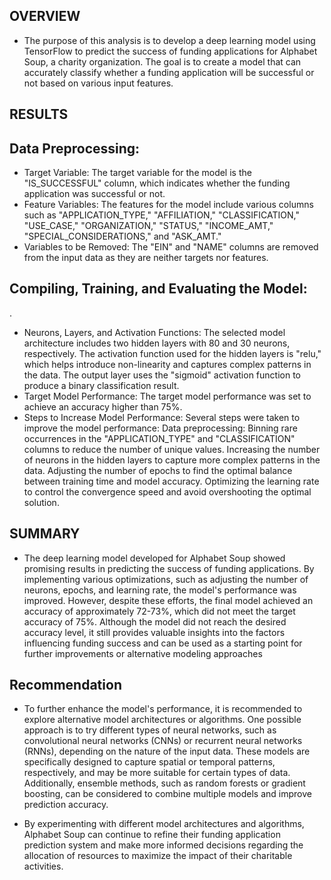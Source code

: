 ## OVERVIEW

* The purpose of this analysis is to develop a deep learning model using TensorFlow to predict the success of funding applications for Alphabet Soup, a charity organization. The goal is to create a model that can accurately classify whether a funding application will be successful or not based on various input features.

## RESULTS

 ## Data Preprocessing:

* Target Variable: The target variable for the model is the "IS_SUCCESSFUL" column, which indicates whether the funding application was successful or not.
* Feature Variables: The features for the model include various columns such as "APPLICATION_TYPE," "AFFILIATION," "CLASSIFICATION," "USE_CASE," "ORGANIZATION," "STATUS," "INCOME_AMT," "SPECIAL_CONSIDERATIONS," and "ASK_AMT."
* Variables to be Removed: The "EIN" and "NAME" columns are removed from the input data as they are neither targets nor features.

 ## Compiling, Training, and Evaluating the Model:
.

* Neurons, Layers, and Activation Functions: The selected model architecture includes two hidden layers with 80 and 30 neurons, respectively. The activation function used for the hidden layers is "relu," which helps introduce non-linearity and captures complex patterns in the data. The output layer uses the "sigmoid" activation function to produce a binary classification result.
* Target Model Performance: The target model performance was set to achieve an accuracy higher than 75%.
* Steps to Increase Model Performance: Several steps were taken to improve the model performance:
Data preprocessing: Binning rare occurrences in the "APPLICATION_TYPE" and "CLASSIFICATION" columns to reduce the number of unique values.
Increasing the number of neurons in the hidden layers to capture more complex patterns in the data.
Adjusting the number of epochs to find the optimal balance between training time and model accuracy.
Optimizing the learning rate to control the convergence speed and avoid overshooting the optimal solution.

## SUMMARY

* The deep learning model developed for Alphabet Soup showed promising results in predicting the success of funding applications. By implementing various optimizations, such as adjusting the number of neurons, epochs, and learning rate, the model's performance was improved. However, despite these efforts, the final model achieved an accuracy of approximately 72-73%, which did not meet the target accuracy of 75%. Although the model did not reach the desired accuracy level, it still provides valuable insights into the factors influencing funding success and can be used as a starting point for further improvements or alternative modeling approaches

## Recommendation

* To further enhance the model's performance, it is recommended to explore alternative model architectures or algorithms. One possible approach is to try different types of neural networks, such as convolutional neural networks (CNNs) or recurrent neural networks (RNNs), depending on the nature of the input data. These models are specifically designed to capture spatial or temporal patterns, respectively, and may be more suitable for certain types of data. Additionally, ensemble methods, such as random forests or gradient boosting, can be considered to combine multiple models and improve prediction accuracy.

* By experimenting with different model architectures and algorithms, Alphabet Soup can continue to refine their funding application prediction system and make more informed decisions regarding the allocation of resources to maximize the impact of their charitable activities.
